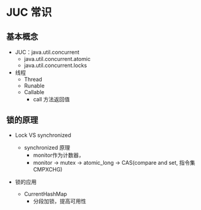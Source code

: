 # JUC 常识  

## 基本概念  

* JUC：java.util.concurrent  
  * java.util.concurrent.atomic  
  * java.util.concurrent.locks    
* 线程  
  * Thread  
  * Runable  
  * Callable  
    * call 方法返回值  

## 锁的原理  

* Lock VS synchronized  
  * synchronized 原理  
    * monitor作为计数器，
    * monitor -> mutex -> atomic_long -> CAS(compare and set, 指令集CMPXCHG)

* 锁的应用
  * CurrentHashMap
    * 分段加锁，提高可用性
